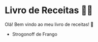 # Livro de Receitas :man_cook:

Olá! Bem vindo ao meu livro de receitas! :wave:

- Strogonoff de Frango
